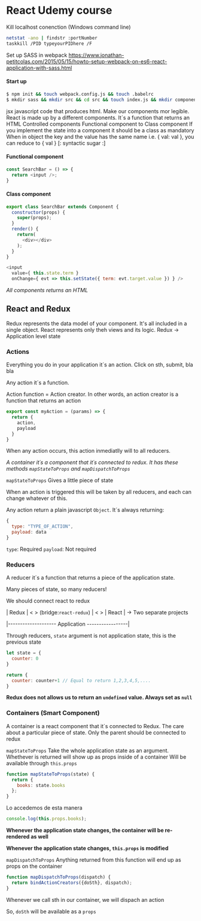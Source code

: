 # React Udemy course

Kill localhost conenction (Windows command line)
``` bash
netstat -ano | findstr :portNumber
taskkill /PID typeyourPIDhere /F
```
Set up SASS in webpack
https://www.jonathan-petitcolas.com/2015/05/15/howto-setup-webpack-on-es6-react-application-with-sass.html

#### Start up
``` bash
$ npm init && touch webpack.config.js && touch .babelrc
$ mkdir sass && mkdir src && cd src && touch index.js && mkdir components && mkdir reducers && cd reducers && touch index.js && cd ..
```

  jsx javascript code that produces html. Make our components mor legible.
  React is made up by a different components. It´s a function that returns an HTML
  Controlled components
  Functional component to Class component
  If you implement the state into a component it should be a class as mandatory
  When in object the key and the value has the same name i.e. { val: val }, you can reduce to { val } [: syntactic sugar :]

#### Functional component
``` javascript
const SearchBar = () => {
  return <input />;
}
```

#### Class component
``` javascript
export class SearchBar extends Component {
  constructor(props) {
    super(props);
  }
  render() {
    return(
      <div></div>
    );
  }
}
```

``` javascript
<input
  value={ this.state.term }
  onChange={ evt => this.setState({ term: evt.target.value }) } />
```
*All components returns an HTML*

## React and Redux
Redux represents the data model of your component. It's all included in a single object. React represents only theh views and its logic.
Redux -> Application level state

### Actions
Everything you do in your application it´s an action. Click on sth, submit, bla bla

Any action it´s a function.
 
Action function = Action creator. In other words, an action creator is a function that returns an action

```js
export const myAction = (params) => {
  return {
    action,
    payload
  }
}
```
When any action occurs, this action inmediatlly will to all reducers.

*A container it´s a component that it´s connected to redux. It has these methods `mapStateToProps` and `mapDispatchToProps`*

`mapStateToProps` Gives a little piece of state

When an action is triggered this will be taken by all reducers, and each can change whatever of this.

Any action return a plain javascript `Object`. It´s always returning:

```javascript 1.6
{
  type: "TYPE_OF_ACTION",
  payload: data
}
```

`type`: Required `payload`: Not required


### Reducers
A reducer it´s a function that returns a piece of the application state.

Many pieces of state, so many reducers!

We should connect react to redux

| Redux | < > (bridge:`react-redux`) | < > | React | -> Two separate projects
 
|-------------------- Application -----------------|


Through reducers, `state` argument is not application state, this is the previous state

```javascript 1.6
let state = {
  counter: 0
}

return {
  counter: counter+1 // Equal to return 1,2,3,4,5,....
}
```

**Redux does not allows us to return an `undefined` value. Always set as `null`**


### Containers (Smart Component)
A container is a react component that it´s connected to Redux. The care about a particular piece of state.
Only the parent should be connected to redux

`mapStateToProps`
Take the whole application state as an argument.
Whethever is returned will show up as props inside of a container
Will be available through `this.props`

```javascript 1.6
function mapStateToProps(state) {
  return {
    books: state.books
  };
}
```
Lo accedemos de esta manera
```javascript 1.6
console.log(this.props.books);
```

**Whenever the application state changes, the container will be re-rendered as well**

**Whenever the application state changes, `this.props` is modified**

`mapDispatchToProps`
Anything returned from this function will end up as props on the container

```javascript 1.6
function mapDispatchToProps(dispatch) {
  return bindActionCreators({doSth}, dispatch);
}
```
Whenever we call sth in our container, we will dispach an action 

So, `doSth` will be available as a `props`